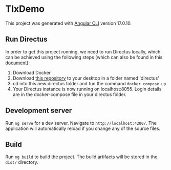 # TlxDemo

This project was generated with [Angular CLI](https://github.com/angular/angular-cli) version 17.0.10.

## Run Directus
In order to get this project running, we need to run Directus locally, which can be achieved using the following steps (which can also be found in this [document](https://docs.google.com/document/d/1CmGyQEBnb7CIaA16ljhtLEb96m8SfZKIyZqypAGVB4g/edit?usp=sharing)):
1. Download Docker
2. Download [this repository](https://github.com/areejnaqvi-tlx/directus.git) to your desktop in a folder named 'directus'
3. cd into this new directus folder and tun the command `docker compose up`
4. Your Directus instance is now running on localhost:8055. Login details are in the docker-compose file in your directus folder.

## Development server

Run `ng serve` for a dev server. Navigate to `http://localhost:4200/`. The application will automatically reload if you change any of the source files.

## Build

Run `ng build` to build the project. The build artifacts will be stored in the `dist/` directory.

